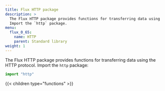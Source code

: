 ```yaml
---
title: Flux HTTP package
description: >
  The Flux HTTP package provides functions for transferring data using the HTTP protocol.
  Import the `http` package.
menu:
  flux_0_65:
    name: HTTP
    parent: Standard library
weight: 1
---
```


The Flux HTTP package provides functions for transferring data using the HTTP protocol.
Import the `http` package:

```js
import "http"
```

{{< children type="functions" >}}
